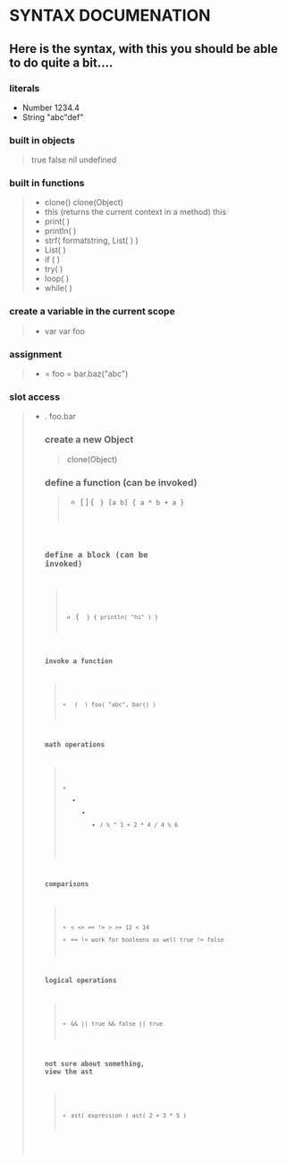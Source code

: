 # SYNTAX DOCUMENATION

## Here is the syntax, with this you should be able to do quite a bit....

### literals
* Number
  1234.4
* String
  "abc\"def"

### built in objects
> true
> false
> nil
> undefined

### built in functions
> * clone(<parent>)
>  clone(Object)
> * this (returns the current context in a method)
> this
> * print( <values> )
> * println( <values> )
> * strf( formatstring, List( <args> ) )
> * List( <values> )
> * if ( <cond> <true> <false> )
> * try( <cond> <finally> )
> * loop( <list> <func> )
> * while( <cond> <block> )

### create a variable in the current scope
> * var <name>
> var foo

### assignment
> * <name> = <value>
> foo = bar.baz("abc")

### slot access
> * <object>.<slot>
> foo.bar

### create a new Object
> clone(Object)

### define a function (can be invoked)
> * [ <params> ] { <code> }
> [a b] { a * b + a }

### define a block (can be invoked)
> * { <code> }
> { println( "hi" ) }

### invoke a function
> * <obj> ( <args> )
> foo( "abc", bar() )

### math operations
> * + - * / % ^
> 1 + 2 * 4 / 4 % 6

### comparisons
> * < <= == != > >=
> 12 < 14
> * == != work for booleans as well
> true != false

### logical operations
> * && ||
> true && false || true

### not sure about something, view the ast
> * ast( expression )
> ast( 2 + 3 * 5 )


